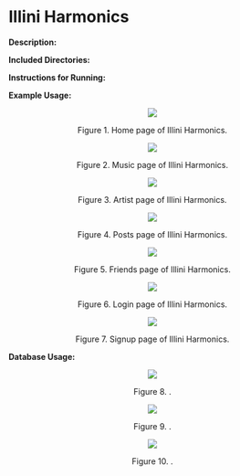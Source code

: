 # Illini Harmonics

**Description:**


**Included Directories:**


**Instructions for Running:**


**Example Usage:**

<p align="center">
  <img src="https://github.com/PaulJablonski/Resume-Projects/assets/148725115/c86f2006-6f60-48ae-b067-78a93dde382d">
</p>

<p align="center">  
  Figure 1. Home page of Illini Harmonics.
</p>

<p align="center">
  <img src="https://github.com/PaulJablonski/Resume-Projects/assets/148725115/5347612e-5368-44ce-a672-1da8bc464269">
</p>

<p align="center">  
  Figure 2. Music page of Illini Harmonics.
</p>

<p align="center">
  <img src="https://github.com/PaulJablonski/Resume-Projects/assets/148725115/e42c9614-7c6e-4b81-9ffc-8cd42e742d15">
</p>

<p align="center">  
  Figure 3. Artist page of Illini Harmonics.
</p>

<p align="center">
  <img src="https://github.com/PaulJablonski/Resume-Projects/assets/148725115/29815180-18bf-4504-ad48-44b7bcabb94c">
</p>

<p align="center">  
  Figure 4. Posts page of Illini Harmonics.
</p>

<p align="center">
  <img src="https://github.com/PaulJablonski/Resume-Projects/assets/148725115/81390248-69c4-463d-a602-3f06dea622fa">
</p>

<p align="center">  
  Figure 5. Friends page of Illini Harmonics.
</p>

<p align="center">
  <img src="https://github.com/PaulJablonski/Resume-Projects/assets/148725115/e2b8e211-ea08-4e50-b96f-0e3fb0002d27">
</p>

<p align="center">  
  Figure 6. Login page of Illini Harmonics.
</p>

<p align="center">
  <img src="https://github.com/PaulJablonski/Resume-Projects/assets/148725115/8ce28ca8-d2bc-4b46-82b9-82d4b096011a">
</p>

<p align="center">  
  Figure 7. Signup page of Illini Harmonics.
</p>

**Database Usage:**

<p align="center">
  <img src="https://github.com/PaulJablonski/Resume-Projects/assets/148725115/678100b5-d46c-40a7-a006-3965a676e0b5">
</p>

<p align="center">  
  Figure 8. .
</p>

<p align="center">
  <img src="https://github.com/PaulJablonski/Resume-Projects/assets/148725115/9efd695c-7487-4573-af45-ff533d43e170">
</p>

<p align="center">  
  Figure 9. .
</p>

<p align="center">
  <img src="https://github.com/PaulJablonski/Resume-Projects/assets/148725115/032de7b8-d03c-47cb-af69-812642c66f9f">
</p>

<p align="center">  
  Figure 10. .
</p>
